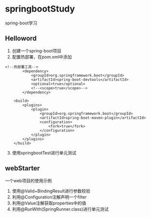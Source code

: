 # springbootStudy
spring-boot学习

## Helloword
1. 创建一个spring-boot项目
2. 配置热部署，在pom.xml中添加
```
<!--热部署工具-->
        <dependency>
            <groupId>org.springframework.boot</groupId>
            <artifactId>spring-boot-devtools</artifactId>
            <optional>true</optional>
            <!--<scope>true</scope>-->
        </dependency>

    <build>
        <plugins>
            <plugin>
                <groupId>org.springframework.boot</groupId>
                <artifactId>spring-boot-maven-plugin</artifactId>
                <configuration>
                    <fork>true</fork>
                </configuration>
            </plugin>
        </plugins>
    </build>
```
3. 使用springbootTest进行单元测试

## webStarter
一个web项目的使用示例
1. 使用@Valid+BindingResult进行参数校验
2. 利用@Configuration注解声明一个filter
3. 利用@Value注解获取properties中的值
4. 利用@RunWith(SpringRunner.class)进行单元测试

